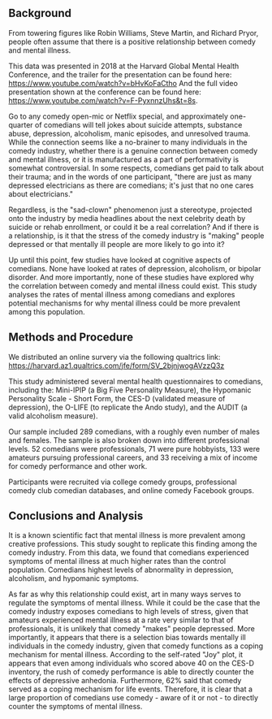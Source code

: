 
## Background
From towering figures like Robin Williams, Steve Martin, and Richard Pryor, people often assume 
that there is a positive relationship between comedy and mental illness. 

This data was presented in 2018 at the Harvard Global Mental Health Conference, and the trailer for the presentation can be found here: https://www.youtube.com/watch?v=bHvKoFaCtho
And the full video presentation shown at the conference can be found here: https://www.youtube.com/watch?v=F-PyxnnzUhs&t=8s.

Go to any comedy open-mic or Netflix special, and approximately one-quarter of comedians will tell jokes 
about suicide attempts, substance abuse, depression, alcoholism, manic episodes, 
and unresolved trauma.
While the connection seems like a no-brainer to many individuals in the comedy industry, 
whether there is a genuine connection between comedy and mental illness, or it is manufactured as a part of performativity
is somewhat controversial. In some respects, comedians get paid to talk about their trauma; and 
in the words of one participant, "there are just as many depressed electricians as there are comedians; 
it's just that no one cares about electricians." 

Regardless, is the "sad-clown" phenomenon just a stereotype, projected onto the industry by media headlines about the next celebrity death by suicide or rehab enrollment, or could it be a real correlation? And if there is a relationship, is it that the stress of the comedy industry is "making" people depressed or that mentally ill people are more likely to go into it?

Up until this point, few studies have looked at cognitive aspects of comedians. None have looked at rates of depression, alcoholism, or bipolar disorder. And more importantly, none of these studies have explored why the correlation between comedy and mental illness could exist. 
This study analyses the rates of mental illness among comedians and explores potential mechanisms for why mental illness
could be more prevalent among this population.

## Methods and Procedure
We distributed an online survery via the following qualtrics link: https://harvard.az1.qualtrics.com/jfe/form/SV_2bjnjwogAVzzQ3z

This study administered several mental health questionnaires to comedians, including the:
Mini-IPIP (a Big Five Personality Measure), 
the Hypomanic Personality Scale - Short Form, 
the CES-D (validated measure of depression), 
the O-LIFE (to replicate the Ando study), 
and the AUDIT (a valid alcoholism measure).

Our sample included  289 comedians, with a roughly even number of males and females. The sample is also broken down
into different professional levels. 52 comedians were professionals, 71 were pure hobbyists, 133 were amateurs pursuing
professional careers, and 33 receiving a mix of income for comedy performance and other work.

Participants were recruited via college comedy groups, professional comedy club comedian databases, and online comedy 
Facebook groups. 

## Conclusions and Analysis

It is a known scientific fact that mental illness is more prevalent among creative professions. This study sought to replicate this finding among the comedy industry. From this data, we found that comedians experienced symptoms of mental illness at much higher rates than the control population. Comedians highest levels of abnormality in depression, alcoholism, and hypomanic symptoms.

As far as why this relationship could exist, art in many ways serves to regulate the symptoms of mental illness. 
While it could be the case that the comedy industry exposes comedians to high levels of stress, given that amateurs experienced mental illness at a rate very similar to that of professionals, it is unlikely that comedy "makes" people depressed. More importantly, it appears that there is a selection bias towards mentally ill individuals in the comedy industry, given that comedy functions as a coping mechanism for mental illness. According to the self-rated "Joy" plot, it appears that even among individuals who scored above 40 on the CES-D inventory, the rush of comedy performance is
able to directly counter the effects of depressive anhedonia. Furthermore, 62% said that comedy served as a coping mechanism for life events. Therefore, it is clear that a large proportion of comedians use comedy - aware of it or not - to directly counter the symptoms of mental illness.
